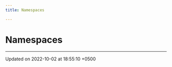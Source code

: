 ```yaml
---
title: Namespaces

---
```


# Namespaces







-------------------------------

Updated on 2022-10-02 at 18:55:10 +0500
